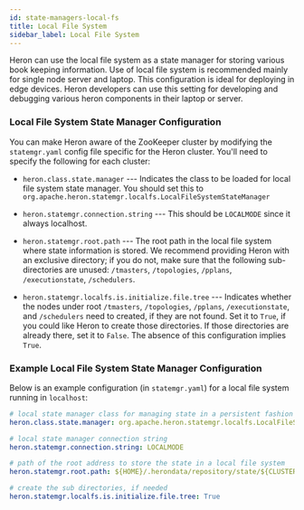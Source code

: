 ```yaml
---
id: state-managers-local-fs
title: Local File System
sidebar_label: Local File System
---
```


Heron can use the local file system as a state manager for storing various book
keeping information. Use of local file system is recommended mainly for single
node server and laptop. This configuration is ideal for deploying in edge devices.
Heron developers can use this setting for developing and debugging various heron
components in their laptop or server.

### Local File System State Manager Configuration

You can make Heron aware of the ZooKeeper cluster by modifying the
`statemgr.yaml` config file specific for the Heron cluster. You'll
need to specify the following for each cluster:

* `heron.class.state.manager` --- Indicates the class to be loaded for local file system
state manager. You should set this to `org.apache.heron.statemgr.localfs.LocalFileSystemStateManager`

* `heron.statemgr.connection.string` --- This should be `LOCALMODE` since it always localhost.

* `heron.statemgr.root.path` --- The root path in the local file system where state information
is stored.  We recommend providing Heron with an exclusive directory; if you do not, make sure that
the following sub-directories are unused: `/tmasters`, `/topologies`, `/pplans`, `/executionstate`,
`/schedulers`.

* `heron.statemgr.localfs.is.initialize.file.tree` --- Indicates whether the nodes under root
`/tmasters`, `/topologies`, `/pplans`, `/executionstate`, and `/schedulers` need to created, if they
are not found. Set it to `True`, if you could like Heron to create those directories. If those
directories are already there, set it to `False`. The absence of this configuration implies `True`.

### Example Local File System State Manager Configuration

Below is an example configuration (in `statemgr.yaml`) for a local file system running in `localhost`:

```yaml
# local state manager class for managing state in a persistent fashion
heron.class.state.manager: org.apache.heron.statemgr.localfs.LocalFileSystemStateManager

# local state manager connection string
heron.statemgr.connection.string: LOCALMODE

# path of the root address to store the state in a local file system
heron.statemgr.root.path: ${HOME}/.herondata/repository/state/${CLUSTER}

# create the sub directories, if needed
heron.statemgr.localfs.is.initialize.file.tree: True
```
